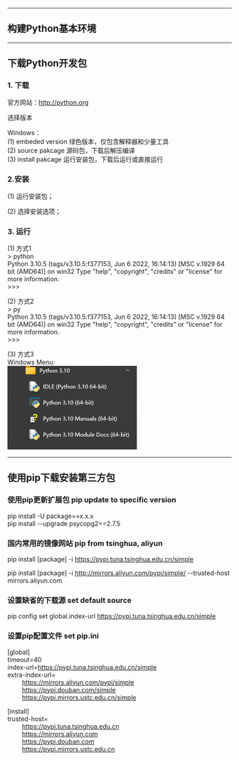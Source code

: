 
----------------
构建Python基本环境
----------------

---------------
下载Python开发包
---------------
### 1. 下载
   
官方网站：http://python.org

选择版本

Windows：<br>
(1) embeded version 绿色版本，仅包含解释器和少量工具<br>
(2) source pakcage 源码包，下载后解压编译<br>
(3) install pakcage 运行安装包，下载后运行或直接运行

### 2.安装

(1) 运行安装包；

(2) 选择安装选项；

### 3. 运行
(1) 方式1<br>
\> python<br>
Python 3.10.5 (tags/v3.10.5:f377153, Jun  6 2022, 16:14:13) [MSC v.1929 64 bit (AMD64)] on win32
Type "help", "copyright", "credits" or "license" for more information.<br>
\>>>


(2) 方式2<br>
\> py<br>
Python 3.10.5 (tags/v3.10.5:f377153, Jun  6 2022, 16:14:13) [MSC v.1929 64 bit (AMD64)] on win32
Type "help", "copyright", "credits" or "license" for more information.<br>
\>>>


(3) 方式3<br>
Windows Menu:<br>
![img.png](img.png)


---------------------
使用pip下载安装第三方包
---------------------

### 使用pip更新扩展包 pip update to specific version
pip install -U package==x.x.x<br>
pip install --upgrade psycopg2==2.7.5

### 国内常用的镜像网站 pip from tsinghua, aliyun
pip install [package] -i https://pypi.tuna.tsinghua.edu.cn/simple

pip install [package] -i http://mirrors.aliyun.com/pypi/simple/ --trusted-host mirrors.aliyun.com

### 设置缺省的下载源 set default source
pip config set global.index-url https://pypi.tuna.tsinghua.edu.cn/simple


### 设置pip配置文件 set pip.ini
[global] <br>
timeout=40 <br>
index-url=https://pypi.tuna.tsinghua.edu.cn/simple <br>
extra-index-url=<br>
&ensp; &ensp; &ensp; https://mirrors.aliyun.com/pypi/simple <br>
&ensp; &ensp; &ensp; https://pypi.douban.com/simple <br>
&ensp; &ensp; &ensp; https://pypi.mirrors.ustc.edu.cn/simple <br>

[install]<br>
trusted-host=<br>
&ensp; &ensp; &ensp; https://pypi.tuna.tsinghua.edu.cn <br>
&ensp; &ensp; &ensp; https://mirrors.aliyun.com <br>
&ensp; &ensp; &ensp; https://pypi.douban.com <br>
&ensp; &ensp; &ensp; https://pypi.mirrors.ustc.edu.cn <br>
